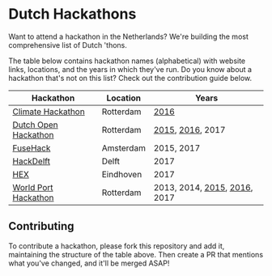 # Dutch Hackathons

Want to attend a hackathon in the Netherlands? We're building the most comprehensive list of Dutch 'thons.

The table below contains hackathon names (alphabetical) with website links, locations, and the years in which they've run. Do you know about a hackathon that's not on this list? Check out the contribution guide below.

| Hackathon | Location | Years
|---|---|---|
| [Climate Hackathon](http://climatehackathon.nl/) | Rotterdam | [2016](https://web.archive.org/web/20161226141620/http://climatehackathon.nl/nl/home) |
| [Dutch Open Hackathon](https://dutchopenhackathon.com) | Rotterdam | [2015](https://dutchopenhackathon.com/winners-2015), [2016](https://dutchopenhackathon.com/winners-2016), 2017 |
| [FuseHack](http://fusehack.com/) | Amsterdam | 2015, 2017 |
| [HackDelft](http://hackdelft.com) | Delft | 2017 |
| [HEX](http://hackeindhoven.nl) | Eindhoven | 2017 |
| [World Port Hackathon](http://worldporthackathon.com/) | Rotterdam | 2013, 2014, [2015](http://www.worldporthackathon.com/2015/), [2016](http://www.worldporthackathon.com/2016/), 2017 |

## Contributing

To contribute a hackathon, please fork this repository and add it, maintaining the structure of the table above. Then create a PR that mentions what you've changed, and it'll be merged ASAP!
